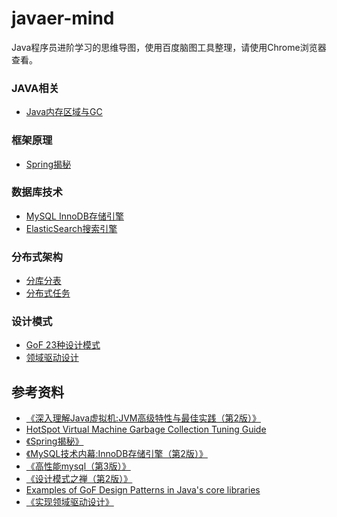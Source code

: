 # javaer-mind
Java程序员进阶学习的思维导图，使用百度脑图工具整理，请使用Chrome浏览器查看。

### JAVA相关
* [Java内存区域与GC](http://naotu.baidu.com/file/fae825b94449db970a50430fcd76c213?token=d4f8fc7b86c2827e)

### 框架原理
* [Spring揭秘](http://naotu.baidu.com/file/43dc596d801c9b54283393fdb918c6ea?token=d7370d36e7b42de1)

### 数据库技术
* [MySQL InnoDB存储引擎](http://naotu.baidu.com/file/49da4543e0dc432431bdfb813e5c478c?token=6115f8761d20d94d)
* [ElasticSearch搜索引擎](http://naotu.baidu.com/file/3b7f1dec1a487abf6ffe51f1a950744b?token=e08546f6ca1fa320)

### 分布式架构
* [分库分表](http://naotu.baidu.com/file/dc903b447e6227d34334979336f23d27?token=21bafb7ab2f98d39)
* [分布式任务](http://naotu.baidu.com/file/1db4b11512da78ae60cfafe13fd2ddb1?token=f40ac5234a93a226)

### 设计模式
* [GoF 23种设计模式](http://naotu.baidu.com/file/a5395ba52f664f00d4ad8ab4a4f57ff1?token=9c9e080c27b7c713)
* [领域驱动设计](http://naotu.baidu.com/file/d7bb1a3e066c2fae7bcf756daa78e9d7?token=cb9ca20178d7c914)

## 参考资料
* [《深入理解Java虚拟机:JVM高级特性与最佳实践（第2版）》](https://book.douban.com/subject/24722612/)
* [HotSpot Virtual Machine Garbage Collection Tuning Guide](https://docs.oracle.com/javase/8/docs/technotes/guides/vm/gctuning/toc.html)
* [《Spring揭秘》](https://book.douban.com/subject/3897837/)
* [《MySQL技术内幕:InnoDB存储引擎（第2版）》](https://book.douban.com/subject/24708143/)
* [《高性能mysql（第3版）》](https://book.douban.com/subject/23008813/)
* [《设计模式之禅（第2版）》](https://book.douban.com/subject/25843319/)
* [Examples of GoF Design Patterns in Java's core libraries
](https://stackoverflow.com/questions/1673841/examples-of-gof-design-patterns-in-javas-core-libraries)
* [《实现领域驱动设计》](https://book.douban.com/subject/25844633/)
